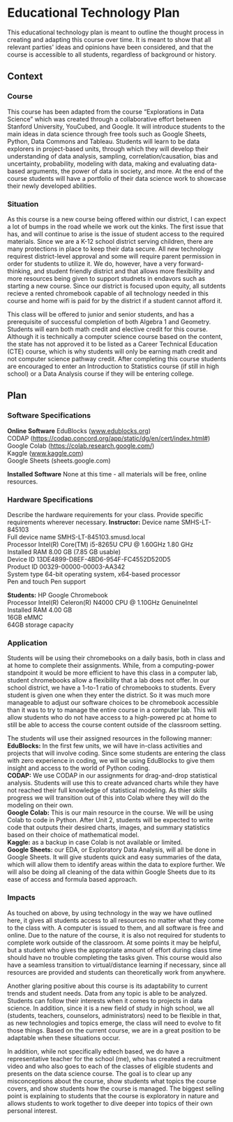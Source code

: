 # Educational Technology Plan

This educational technology plan is meant to outline the thought process in creating and adapting this course over time. It is meant to show that all relevant parties' ideas and opinions have been considered, and that the course is accessible to all students, regardless of background or history.

## Context

### Course

This course has been adapted from the course “Explorations in Data Science” which was created through a collaborative effort between Stanford University, YouCubed, and Google. It will introduce students to the main ideas in data science through free tools such as Google Sheets, Python, Data Commons and Tableau. Students will learn to be data explorers in project-based units, through which they will develop their understanding of data analysis, sampling, correlation/causation, bias and uncertainty, probability, modeling with data, making and evaluating data-based arguments, the power of data in society, and more. At the end of the course students will have a portfolio of their data science work to showcase their newly developed abilities.


### Situation

As this course is a new course being offered within our district, I can expect a lot of bumps in the road wheile we work out the kinks. The first issue that has, and will continue to arise is the issue of student access to the required materials. Since we are a K-12 school district serving children, there are many protections in place to keep their data secure. All new technology requirest district-level approval and some will require parent permission in order for students to utilize it. We do, however, have a very forward-thinking, and student friendly district and that allows more flexibility and more resources being given to support studnets in endavors such as starting a new course.  Since our district is focused upon equity, all sutdents recieve a rented chromebook capable of all technology needed in this course and home wifi is paid for by the district if a student cannot afford it.

This class will be offered to junior and senior students, and has a prerequisite of successful completion of both Algebra 1 and Geometry. Students will earn both math credit and elective credit for this course. Although it is technically a computer science course based on the content, the state has not approved it to be listed as a Career Technical Education (CTE) course, which is why students will only be earning math credit and not computer science pathway credit. After completing this course students are encouraged to enter an Introduction to Statistics course (if still in high school) or a Data Analysis course if they will be entering college.

## Plan

### Software Specifications


**Online Software**
EduBlocks (www.edublocks.org)  
CODAP (https://codap.concord.org/app/static/dg/en/cert/index.html#)  
Google Colab (https://colab.research.google.com/)  
Kaggle (www.kaggle.com)  
Google Sheets (sheets.google.com)  

**Installed Software**
None at this time - all materials will be free, online resources.

### Hardware Specifications

Describe the hardware requirements for your class. Provide specific requirements
wherever necessary.
**Instructor:**
Device name	SMHS-LT-845103  
Full device name	SMHS-LT-845103.smusd.local  
Processor	Intel(R) Core(TM) i5-8265U CPU @ 1.60GHz   1.80 GHz  
Installed RAM	8.00 GB (7.85 GB usable)  
Device ID	13DE4899-D8EF-4BD6-954F-FC4552D520D5  
Product ID	00329-00000-00003-AA342  
System type	64-bit operating system, x64-based processor  
Pen and touch	Pen support  

**Students:**
HP Google Chromebook  
Processor Intel(R) Celeron(R) N4000 CPU @ 1.10GHz GenuineIntel  
Installed RAM	4.00 GB  
16GB eMMC  
64GB storage capacity  

### Application

Students will be using their chromebooks on a daily basis, both in class and at home to complete their assignments. While, from a computing-power standpoint it would be more efficient to have this class in a computer lab, student chromebooks allow a flexibility that a lab does not offer. In our school district, we have a 1-to-1 ratio of chromebooks to students. Every student is given one when they enter the district. So it was much more manageable to adjust our software choices to be chromebook accessible than it was to try to manage the entire course in a computer lab. This will allow students who do not have access to a high-powered pc at home to still be able to access the course content outside of the classroom setting.

The students will use their assigned resources in the following manner:  
**EduBlocks:** In the first few units, we will have in-class activities and projects that will involve coding. Since some students are entering the class with zero experience in coding, we will be using EduBlocks to give them insight and access to the world of Python coding.  
**CODAP:** We use CODAP in our assignments for drag-and-drop statistical analysis. Students will use this to create advanced charts while they have not reached their full knowledge of statistical modeling. As thier skills progress we will transition out of this into Colab where they will do the modeling on their own.  
**Google Colab:** This is our main resource in the course. We will be using Colab to code in Python. After Unit 2, students will be expected to write code that outputs their desired charts, images, and summary statistics based on their choice of mathematical model.   
**Kaggle:** as a backup in case Colab is not available or limited.  
**Google Sheets:** our EDA, or Exploratory Data Analysis, will all be done in Google Sheets. It will give students quick and easy summaries of the data, which will allow them to identify areas within the data to explore further. We will also be doing all cleaning of the data within Google Sheets due to its ease of access and formula based approach.  

### Impacts

As touched on above, by using technology in the way we have outlined here, it gives all students access to all resources no matter what they come to the class with. A computer is issued to them, and all software is free and online. Due to the nature of the course, it is also not required for students to complete work outside of the classroom. At some points it may be helpful, but a student who gives the appropriate amount of effort during class time should have no trouble completing the tasks given. This course would also have a seamless transition to virtual/distance learning if necessary, since all resources are provided and students can theoretically work from anywhere. 

Another glaring positive about this course is its adaptability to current trends and student needs. Data from any topic is able to be analyzed. Students can follow their interests when it comes to projects in data science.  In addition, since it is a new field of study in high school, we all (students, teachers, counselors, administrators) need to be flexible in that, as new technologies and topics emerge, the class will need to evolve to fit those things. Based on the current course, we are in a great position to be adaptable when these situations occur. 

In addition, while not specifically edtech based, we do have a representative teacher for the school (me), who has created a recruitment video and who also goes to each of the classes of eligible students and presents on the data science course. The goal is to clear up any misconceptions about the course, show students what topics the course covers, and show students how the course is managed. The biggest selling point is explaining to students that the course is exploratory in nature and allows students to work together to dive deeper into topics of their own personal interest.
